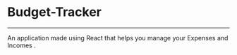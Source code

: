 # Budget-Tracker
***
An application made using React that helps you manage your Expenses and Incomes .
